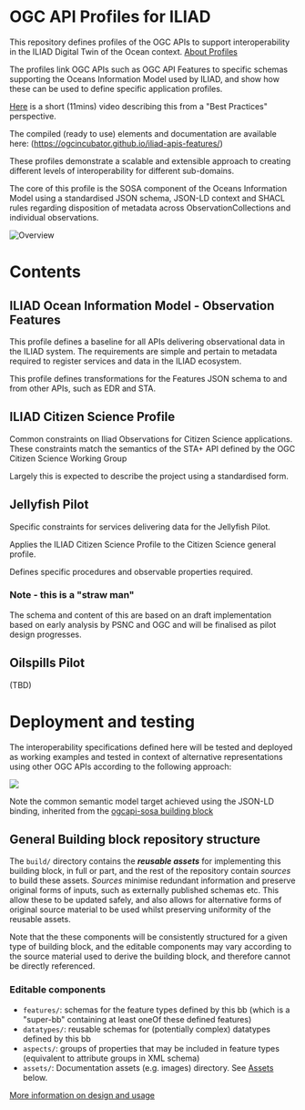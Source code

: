 # OGC API Profiles for ILIAD

This repository defines profiles of the OGC APIs to support interoperability in the ILIAD Digital Twin of the Ocean context. [About Profiles](PROFILES.md) 

The profiles link OGC APIs such as OGC API Features to specific schemas supporting the Oceans Information Model used by ILIAD, and show how these can be used to define specific application profiles.

[Here](https://drive.google.com/file/d/1kKC2Wx8wItdoH_ZVDQA-KW-f4wv46xcU/view?usp=sharing) is  a short (11mins) video describing this from a "Best Practices" perspective.

The compiled (ready to use) elements and documentation are available here: (https://ogcincubator.github.io/iliad-apis-features/)

These profiles demonstrate a scalable and extensible approach to creating different levels of interoperability for different sub-domains. 

The core of this profile is the SOSA component of the Oceans Information Model using a standardised JSON schema, JSON-LD context and SHACL rules regarding disposition of metadata across ObservationCollections and individual observations.

![Overview](https://lucid.app/publicSegments/view/bba7b5a1-722d-4046-aad9-08cc87735287/image.png)

# Contents

## ILIAD Ocean Information Model - Observation Features

This profile defines a baseline for all APIs delivering observational data in the ILIAD system. 
The requirements are simple and pertain to metadata required to register services and data in the ILIAD ecosystem.

This profile defines transformations for the Features JSON schema to and from other APIs, such as EDR and STA.

## ILIAD Citizen Science Profile

Common constraints on Iliad Observations for Citizen Science applications.  These constraints match the semantics of the STA+ API defined by the OGC Citizen Science Working Group

Largely this is expected to describe the project using a standardised form.

## Jellyfish Pilot

Specific constraints for services delivering data for the Jellyfish Pilot.

Applies the ILIAD Citizen Science Profile to the Citizen Science general profile.

Defines specific procedures and observable properties required.

### Note - this is a "straw man" 

The schema and content of this are based on an draft implementation based on early analysis by PSNC and OGC and will be finalised as pilot design progresses.

## Oilspills Pilot
(TBD)

# Deployment and testing

The interoperability specifications defined here will be tested and deployed as working examples and tested in context of alternative representations using other OGC APIs according to the following approach:

![](
https://lucid.app/publicSegments/view/77d9155c-1f93-4698-8168-94ad8adf8761/image.png)

Note the common semantic model target achieved using the JSON-LD binding, inherited from the [ogcapi-sosa building block](https://github.com/opengeospatial/ogcapi-sosa)


## General Building block repository structure


The `build/` directory contains the **_reusable assets_** for implementing this building block, in full or part, and the rest of the repository contain *sources* to build these assets.  *Sources* minimise redundant information and preserve original forms of inputs, such as externally published schemas etc.  This allow these to be updated safely, and also allows for alternative forms of original source material to be used whilst preserving uniformity of the reusable assets.

Note that the these components will be consistently structured for a given type of building block, and the editable components may vary according to the source material used to derive the building block, and therefore cannot be directly referenced.

### Editable components

- `features/`: schemas for the feature types defined by this bb (which is a "super-bb" containing at least oneOf these defined features)
- `datatypes/`: reusable schemas for (potentially complex) datatypes defined by this bb
- `aspects/`: groups of properties that may be included in feature types (equivalent to attribute groups in XML schema)
- `assets/`: Documentation assets (e.g. images) directory. See [Assets](#assets) below.

[More information on design and usage](https://github.com/opengeospatial/bblock-template/blob/master/USAGE.md)
